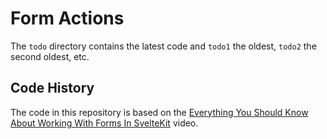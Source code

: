 # Form Actions

The `todo` directory contains the latest code and `todo1` the oldest, `todo2`
the second oldest, etc.

## Code History

The code in this repository is based on the
[Everything You Should Know About Working With Forms In SvelteKit](https://youtu.be/XNbCp7ZJi-8)
video.
